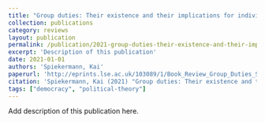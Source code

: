```yaml
---
title: "Group duties: Their existence and their implications for individuals, by Stephanie Collins"
collection: publications
category: reviews
layout: publication
permalink: /publication/2021-group-duties-their-existence-and-their-implication
excerpt: 'Description of this publication'
date: 2021-01-01
authors: 'Spiekermann, Kai'
paperurl: 'http://eprints.lse.ac.uk/103089/1/Book_Review_Group_Duties_Spiekermann_web.pdf'
citation: 'Spiekermann, Kai (2021) "Group duties: Their existence and their implications for individuals, by Stephanie Collins".'
tags: ["democracy", "political-theory"]
---
```


Add description of this publication here.